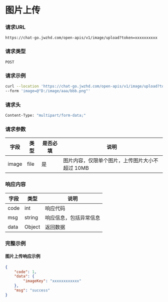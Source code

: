 # 图片上传

### 请求URL

`https://chat-go.jwzhd.com/open-apis/v1/image/upload?token=xxxxxxxxxx`

### 请求类型

`POST`

### 请求示例

```bash
curl --location 'https://chat-go.jwzhd.com/open-apis/v1/image/upload?token=xxxxxxxxxx' \
--form 'image=@"D:/image/aaa/bbb.png"'
```

### 请求头

```bash
Content-Type: "multipart/form-data;"
```

### 请求参数

| 字段  | 类型 | 是否必填 | 说明                                            |
| ----- | ---- | -------- | ----------------------------------------------- |
| image | file | 是       | 图片内容，仅限单个图片，上传图片大小不超过 10MB |

### 响应内容

| 字段 | 类型   | 说明                   |
| ---- | ------ | ---------------------- |
| code | int    | 响应代码               |
| msg  | string | 响应信息，包括异常信息 |
| data | Object | 返回数据               |

### 完整示例

#### 图片上传响应示例

```json
{
    "code": 1,
    "data": {
        "imageKey": "xxxxxxxxxxxx"
    },
    "msg": "success"
}
```